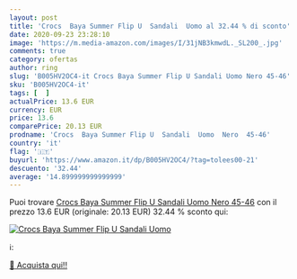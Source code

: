 ```yaml
---
layout: post
title: 'Crocs  Baya Summer Flip U  Sandali  Uomo al 32.44 % di sconto'
date: 2020-09-23 23:28:10
image: 'https://m.media-amazon.com/images/I/31jNB3kmwdL._SL200_.jpg'
comments: true
category: ofertas
author: ring
slug: 'B005HV2OC4-it Crocs Baya Summer Flip U Sandali Uomo Nero 45-46'
sku: 'B005HV2OC4-it'
tags: [  ]
actualPrice: 13.6 EUR
currency: EUR
price: 13.6
comparePrice: 20.13 EUR
prodname: 'Crocs  Baya Summer Flip U  Sandali  Uomo  Nero  45-46'
country: 'it'
flag: '🇮🇹'
buyurl: 'https://www.amazon.it/dp/B005HV2OC4/?tag=tolees00-21'
descuento: '32.44'
average: '14.899999999999999'
---
```


Puoi trovare [Crocs  Baya Summer Flip U  Sandali  Uomo  Nero  45-46](https://www.amazon.it/dp/B005HV2OC4/?tag=tolees00-21) con il prezzo 13.6 EUR (originale: 20.13 EUR) 32.44 % sconto qui:

[![Crocs  Baya Summer Flip U  Sandali  Uomo](https://m.media-amazon.com/images/I/31jNB3kmwdL._SL200_.jpg)](https://www.amazon.it/dp/B005HV2OC4/?tag=tolees00-21)

ℹ️:


[🛒 Acquista qui!!](https://www.amazon.it/dp/B005HV2OC4/?tag=tolees00-21)
